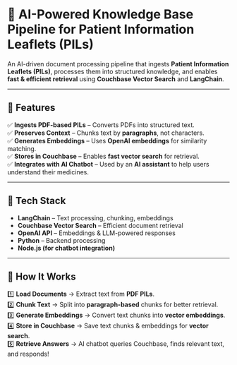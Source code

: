 # 🚀 AI-Powered Knowledge Base Pipeline for Patient Information Leaflets (PILs)

An AI-driven document processing pipeline that ingests **Patient Information Leaflets (PILs)**, processes them into structured knowledge, and enables **fast & efficient retrieval** using **Couchbase Vector Search** and **LangChain**.

---

## 🔹 Features
✅ **Ingests PDF-based PILs** – Converts PDFs into structured text.  
✅ **Preserves Context** – Chunks text by **paragraphs**, not characters.  
✅ **Generates Embeddings** – Uses **OpenAI embeddings** for similarity matching.  
✅ **Stores in Couchbase** – Enables **fast vector search** for retrieval.  
✅ **Integrates with AI Chatbot** – Used by an **AI assistant** to help users understand their medicines.  

---

## 🔧 Tech Stack
- **LangChain** – Text processing, chunking, embeddings  
- **Couchbase Vector Search** – Efficient document retrieval  
- **OpenAI API** – Embeddings & LLM-powered responses  
- **Python** – Backend processing  
- **Node.js (for chatbot integration)**  

---

## 🚀 How It Works
1️⃣ **Load Documents** → Extract text from **PDF PILs**.  
2️⃣ **Chunk Text** → Split into **paragraph-based** chunks for better retrieval.  
3️⃣ **Generate Embeddings** → Convert text chunks into **vector embeddings**.  
4️⃣ **Store in Couchbase** → Save text chunks & embeddings for **vector search**.  
5️⃣ **Retrieve Answers** → AI chatbot queries Couchbase, finds relevant text, and responds!  


